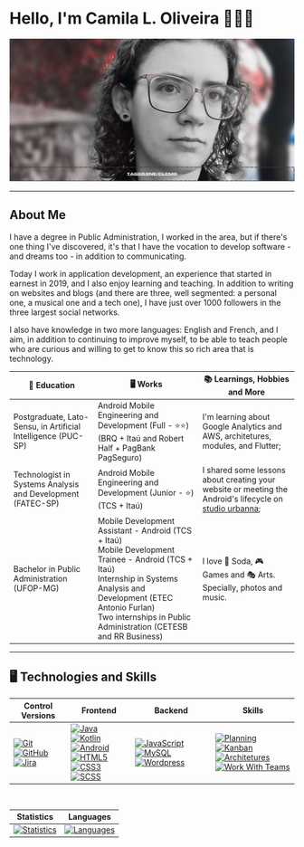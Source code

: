 # Hello, I'm Camila L. Oliveira 👩🏻‍🦰

[![Banner](docs/images/banner.svg)](https://taggo.one/clcmo)

------------

## About Me

I have a degree in Public Administration, I worked in the area, but if there's one thing I've discovered, it's that I have the vocation to develop software - and dreams too - in addition to communicating.

Today I work in application development, an experience that started in earnest in 2019, and I also enjoy learning and teaching. In addition to writing on websites and blogs (and there are three, well segmented: a personal one, a musical one and a tech one), I have just over 1000 followers in the three largest social networks.

I also have knowledge in two more languages: English and French, and I aim, in addition to continuing to improve myself, to be able to teach people who are curious and willing to get to know this so rich area that is technology.

|  🏫 Education     | 🖥️ Works           | 📚 Learnings, Hobbies and More |
| ----------------- | ------------------| -------------------------------|
| Postgraduate, Lato-Sensu, in Artificial Intelligence (PUC-SP) | Android Mobile Engineering and Development (Full - ⭐⭐) (BRQ + Itaú and Robert Half + PagBank PagSeguro) |  I'm learning about Google Analytics and AWS, architetures, modules, and Flutter;
| Technologist in Systems Analysis and Development (FATEC-SP) | Android Mobile Engineering and Development (Junior - ⭐) (TCS + Itaú) | I shared some lessons about creating your website or meeting the Android's lifecycle on [studio urbanna](https://studiourbanna.github.io);
| Bachelor in Public Administration (UFOP-MG) | Mobile Development Assistant - Android (TCS + Itaú) <br/> Mobile Development Trainee - Android (TCS + Itaú) <br/> Internship in Systems Analysis and Development (ETEC Antonio Furlan) </br> Two internships in Public Administration (CETESB and RR Business) | I love 🥤 Soda, 🎮 Games and 🎭 Arts. Specially, photos and music. |

------------

## 🖥️ Technologies and Skills

| Control Versions |  Frontend | Backend | Skills |
|------------------| --------- | ------- | ------ |
| [![Git](https://img.shields.io/badge/git-orange?style=for-the-badge&logo=git&logoColor=white)](#) [![GitHub](https://img.shields.io/badge/github-purple?style=for-the-badge&logo=github&logoColor=white)](#) [![Jira](https://img.shields.io/badge/jira-blue?style=for-the-badge&logo=Jira&logoColor=white)](#) | [![Java](https://img.shields.io/badge/java-red?style=for-the-badge&logo=CoffeeScript&logoColor=white)](#)  [![Kotlin](https://img.shields.io/badge/kotlin-blue?style=for-the-badge&logo=Kotlin&logoColor=white)](#)  [![Android](https://img.shields.io/badge/android-green?style=for-the-badge&logo=Android&logoColor=white)](#) <br/> [![HTML5](https://img.shields.io/badge/html-blue?style=for-the-badge&logo=HTML5&logoColor=white)](#) [![CSS3](https://img.shields.io/badge/css-grey?style=for-the-badge&logo=CSS3&logoColor=white)](#)  [![SCSS](https://img.shields.io/badge/scss-violet?style=for-the-badge&logo=Sass&logoColor=white)](https://github.com/clcmo?tab=repositories&q=&type=&language=scss&sort=) | [![JavaScript](https://img.shields.io/badge/javascript-yellow?style=for-the-badge&logo=JavaScript&logoColor=white)](#) [![MySQL](https://img.shields.io/badge/mysql-blue?style=for-the-badge&logo=MySQL&logoColor=white)](#) [![Wordpress](https://img.shields.io/badge/wordpress-white?style=for-the-badge&logo=wordpress&logoColor=blue)](#) | [![Planning](https://img.shields.io/badge/planning-red?style=for-the-badge&logo=Trello&logoColor=white)](#) [![Kanban](https://img.shields.io/badge/kanban-violet?style=for-the-badge&logo=Jira&logoColor=white)](#)  [![Architetures](https://img.shields.io/badge/architetures-grey?style=for-the-badge&logo=Android%20Studio&logoColor=white)](#) <br/> [![Work With Teams](https://img.shields.io/badge/work%20with%20teams-blueviolet?style=for-the-badge&logo=Microsoft%20Teams&logoColor=white)](#) |

</br>

| Statistics | Languages |
|------------| ---------|
| [![Statistics](https://github-readme-stats-eight-theta.vercel.app/api?username=clcmo&show_icons=true&theme=algolia&include_all_commits=true&count_private=true)](https://github.com/clcmo) | [![Languages](https://github-readme-stats-eight-theta.vercel.app/api/top-langs/?username=clcmo&layout=compact&langs_count=8&theme=algolia)](https://github.com/clcmo) |
